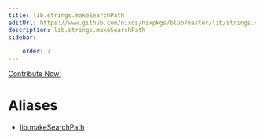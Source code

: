 ```yaml
---
title: lib.strings.makeSearchPath
editUrl: https://www.github.com/nixos/nixpkgs/blob/master/lib/strings.nix#L234C5
description: lib.strings.makeSearchPath
sidebar:

    order: 7
---
```


<a href="https://www.github.com/nixos/nixpkgs/blob/master/lib/strings.nix#L234C5">Contribute Now!</a>


# Aliases

- [lib.makeSearchPath](/nix-doc-comments/reference/lib/lib-makeSearchPath)


